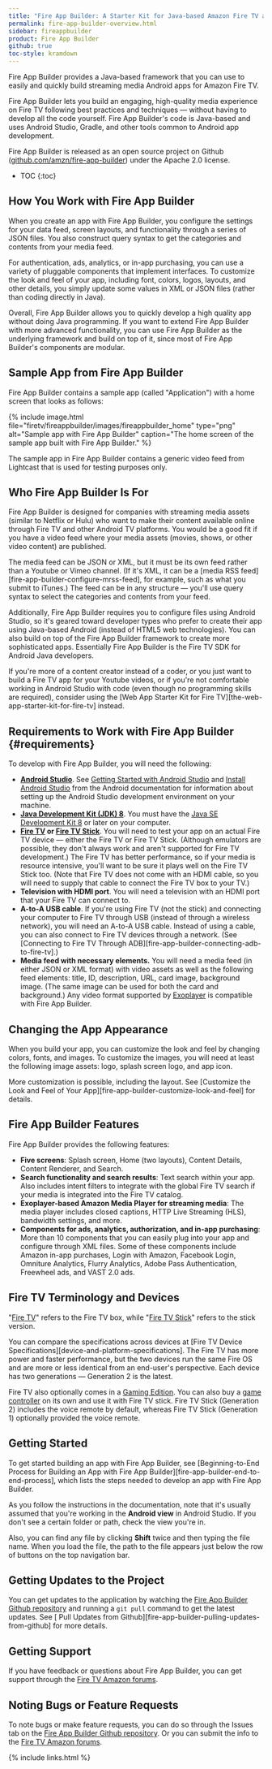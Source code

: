 ```yaml
---
title: "Fire App Builder: A Starter Kit for Java-based Amazon Fire TV and Android Apps"
permalink: fire-app-builder-overview.html
sidebar: fireappbuilder
product: Fire App Builder
github: true
toc-style: kramdown
---
```


Fire App Builder provides a Java-based framework that you can use to easily and quickly build streaming media Android apps for Amazon Fire TV.

Fire App Builder lets you build an engaging, high-quality media experience on Fire TV following best practices and techniques &mdash; without having to develop all the code yourself. Fire App Builder's code is Java-based and uses Android Studio, Gradle, and other tools common to Android app development.

Fire App Builder is released as an open source project on Github ([github.com/amzn/fire-app-builder](https://github.com/amzn/fire-app-builder)) under the Apache 2.0 license.

* TOC
{:toc}

## How You Work with Fire App Builder

When you create an app with Fire App Builder, you configure the settings for your data feed, screen layouts, and functionality through a series of JSON files. You also construct query syntax to get the categories and contents from your media feed.

For authentication, ads, analytics, or in-app purchasing, you can use a variety of pluggable components that implement interfaces. To customize the look and feel of your app, including font, colors, logos, layouts, and other details, you simply update some values in XML or JSON files (rather than coding directly in Java).

Overall, Fire App Builder allows you to quickly develop a high quality app without doing Java programming. If you want to extend Fire App Builder with more advanced functionality, you can use Fire App Builder as the underlying framework and build on top of it, since most of Fire App Builder's components are modular.

## Sample App from Fire App Builder

Fire App Builder contains a sample app (called "Application") with a home screen that looks as follows:

{% include image.html file="firetv/fireappbuilder/images/fireappbuilder_home" type="png" alt="Sample app with Fire App Builder" caption="The home screen of the sample app built with Fire App Builder." %}

The sample app in Fire App Builder contains a generic video feed from Lightcast that is used for testing purposes only.

## Who Fire App Builder Is For

Fire App Builder is designed for companies with streaming media assets (similar to Netflix or Hulu) who want to make their content available online through Fire TV and other Android TV platforms. You would be a good fit if you have a video feed where your media assets (movies, shows, or other video content) are published.

The media feed can be JSON or XML, but it must be its own feed rather than a Youtube or Vimeo channel. (If it's XML, it can be a [media RSS feed][fire-app-builder-configure-mrss-feed], for example, such as what you submit to iTunes.) The feed can be in any structure &mdash; you'll use query syntax to select the categories and contents from your feed.

Additionally, Fire App Builder requires you to configure files using Android Studio, so it's geared toward developer types who prefer to create their app using Java-based Android (instead of HTML5 web technologies). You can also build on top of the Fire App Builder framework to create more sophisticated apps. Essentially Fire App Builder is the Fire TV SDK for Android Java developers.

If you're more of a content creator instead of a coder, or you just want to build a Fire TV app for your Youtube videos, or if you're not comfortable working in Android Studio with code (even though no programming skills are required), consider using the [Web App Starter Kit for Fire TV][the-web-app-starter-kit-for-fire-tv] instead.

## Requirements to Work with Fire App Builder {#requirements}

To develop with Fire App Builder, you will need the following:

* **[Android Studio](http://developer.android.com/sdk/index.html)**. See [Getting Started with Android Studio](https://developer.android.com/sdk/installing/studio.html) and [Install Android Studio](https://developer.android.com/sdk/installing/index.html) from the Android documentation for information about setting up the Android Studio development environment on your machine.
* **[Java Development Kit (JDK) 8](http://www.oracle.com/technetwork/java/javase/downloads/jdk8-downloads-2133151.html)**. You must have the [Java SE Development Kit 8](http://www.oracle.com/technetwork/java/javase/downloads/jdk8-downloads-2133151.html) or later on your computer.
* **[Fire TV](https://www.amazon.com/dp/B00U3FPN4U) or [Fire TV Stick](https://www.amazon.com/Amazon-Fire-TV-Stick-Streaming-Media-Player/dp/B00GDQ0RMG)**. You will need to test your app on an actual Fire TV device &mdash; either the Fire TV or Fire TV Stick. (Although emulators are possible, they don't always work and aren't supported for Fire TV development.) The Fire TV has better performance, so if your media is resource intensive, you'll want to be sure it plays well on the Fire TV Stick too. (Note that Fire TV does not come with an HDMI cable, so you will need to supply that cable to connect the Fire TV box to your TV.)
* **Television with HDMI port**. You will need a television with an HDMI port that your Fire TV can connect to.
* **A-to-A USB cable**. If you're using Fire TV (not the stick) and connecting your computer to Fire TV through USB (instead of through a wireless network), you will need an A-to-A USB cable. Instead of using a cable, you can also connect to Fire TV devices through a network. (See [Connecting to Fire TV Through ADB][fire-app-builder-connecting-adb-to-fire-tv].)
* **Media feed with necessary elements.** You will need a media feed (in either JSON or XML format) with video assets as well as the following feed elements: title, ID, description, URL, card image, background image. (The same image can be used for both the card and background.) Any video format supported by [Exoplayer](https://google.github.io/ExoPlayer/supported-formats.html) is compatible with Fire App Builder.

## Changing the App Appearance

When you build your app, you can customize the look and feel by changing colors, fonts, and images. To customize the images, you will need at least the following image assets: logo, splash screen logo, and app icon.

More customization is possible, including the layout. See [Customize the Look and Feel of Your App][fire-app-builder-customize-look-and-feel] for details.

## Fire App Builder Features

Fire App Builder provides the following features:

* **Five screens**: Splash screen, Home (two layouts), Content Details, Content Renderer, and Search.
* **Search functionality and search results**: Text search within your app. Also includes intent filters to integrate with the global Fire TV search if your media is integrated into the Fire TV catalog.
* **Exoplayer-based Amazon Media Player for streaming media**: The media player includes closed captions, HTTP Live Streaming (HLS), bandwidth settings, and more.
* **Components for ads, analytics, authorization, and in-app purchasing**: More than 10 components that you can easily plug into your app and configure through XML files. Some of these components include Amazon in-app purchases, Login with Amazon, Facebook Login, Omniture Analytics, Flurry Analytics, Adobe Pass Authentication, Freewheel ads, and VAST 2.0 ads.

## Fire TV Terminology and Devices

"[Fire TV](https://www.amazon.com/dp/B00U3FPN4U)" refers to the Fire TV box, while "[Fire TV Stick](https://www.amazon.com/dp/B00ZV9RDKK)" refers to the stick version.

You can compare the specifications across devices at [Fire TV Device Specifications][device-and-platform-specifications]. The Fire TV has more power and faster performance, but the two devices run the same Fire OS and are more or less identical from an end-user's perspective. Each device has two generations &mdash; Generation 2 is the latest.

Fire TV also optionally comes in a [Gaming Edition](https://www.amazon.com/Amazon-Fire-TV-Gaming-Edition-Streaming-Media-Player/dp/B00XNQECFM). You can also buy a [game controller](https://www.amazon.com/Amazon-Fire-Game-Controller-Alexa/dp/B00NO8LX7E) on its own and use it with Fire TV stick. Fire TV Stick (Generation 2) includes the voice remote by default, whereas Fire TV Stick (Generation 1) optionally provided the voice remote.

## Getting Started

To get started building an app with Fire App Builder, see [Beginning-to-End Process for Building an App with Fire App Builder][fire-app-builder-end-to-end-process], which lists the steps needed to develop an app with Fire App Builder.

As you follow the instructions in the documentation, note that it's usually assumed that you're working in the **Android view** in Android Studio. If you don't see a certain folder or path, check the view you're in.

Also, you can find any file by clicking **Shift** twice and then typing the file name. When you load the file, the path to the file appears just below the row of buttons on the top navigation bar.

## Getting Updates to the Project

You can get updates to the application by watching the [Fire App Builder Github repository](https://github.com/amzn/fire-app-builder) and running a `git pull` command to get the latest updates. See [
Pull Updates from Github][fire-app-builder-pulling-updates-from-github] for more details.

## Getting Support

If you have feedback or questions about Fire App Builder, you can get support through the [Fire TV Amazon forums](https://forums.developer.amazon.com/spaces/166/index.html).

## Noting Bugs or Feature Requests

To note bugs or make feature requests, you can do so through the Issues tab on the [Fire App Builder Github repository](https://github.com/amzn/fire-app-builder). Or you can submit the info to the [Fire TV Amazon forums](https://forums.developer.amazon.com/spaces/166/index.html).


{% include links.html %}
